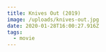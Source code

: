 ```yaml
---
title: Knives Out (2019)
image: /uploads/knives-out.jpg
date: 2020-01-28T16:00:27.916Z
tags:
  - movie
---
```


